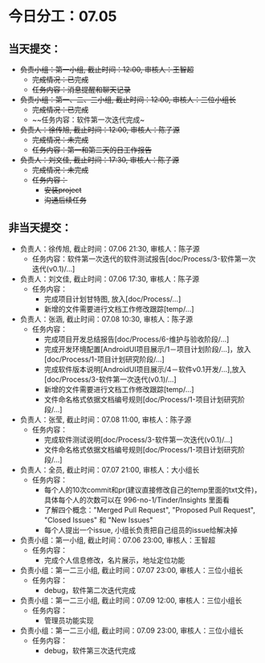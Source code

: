# 今日分工：07.05

## 当天提交：
- ~~负责小组：第一小组, 截止时间：12:00, 审核人：王智超~~
    - ~~完成情况：已完成~~
    - ~~任务内容：消息提醒和聊天记录~~
- ~~负责小组：第一、二、三小组, 截止时间：12:00, 审核人：三位小组长~~
    - ~~完成情况：已完成~~
    - ~~任务内容：软件第一次迭代完成~
- ~~负责人：徐传旭, 截止时间：12:00, 审核人：陈子源~~
    - ~~完成情况：未完成~~
    - ~~任务内容：第一和第二天的日工作报告~~
- ~~负责人：刘文佳, 截止时间：17:30, 审核人：陈子源~~
    - ~~完成情况：未完成~~
    - ~~任务内容：~~
        - ~~安装project~~
        - ~~沟通后续任务~~

## 非当天提交：
- 负责人：徐传旭, 截止时间：07.06 21:30, 审核人：陈子源
    - 任务内容：软件第一次迭代的软件测试报告[doc/Process/3-软件第一次迭代(v0.1)/...]
- 负责人：刘文佳, 截止时间：07.06 17:30, 审核人：陈子源
    - 任务内容：
        - 完成项目计划甘特图, 放入[doc/Process/...]
        - 新增的文件需要进行文档工作修改跟踪[temp/...]
- 负责人：张涵, 截止时间：07.08 10:30, 审核人：陈子源
    - 任务内容：
        - 完成项目开发总结报告[doc/Process/6-维护与验收阶段/...]
        - 完成开发环境配置[AndroidUI项目展示/1－项目计划阶段/...]，放入[doc/Process/1-项目计划研究阶段/...]
        - 完成软件版本说明[AndroidUI项目展示/4－软件v0.1开发/...],放入[doc/Process/3-软件第一次迭代(v0.1)/...]
        - 新增的文件需要进行文档工作修改跟踪[temp/...]
        - 文件命名格式依据文档编号规则[doc/Process/1-项目计划研究阶段/...]
- 负责人：张莹, 截止时间：07.08 11:00, 审核人：陈子源
    - 任务内容：
        - 完成软件测试说明[doc/Process/3-软件第一次迭代(v0.1)/...]
        - 文件命名格式依据文档编号规则[doc/Process/1-项目计划研究阶段/...]
- 负责人：全员, 截止时间：07.07 21:00, 审核人：大小组长
    - 任务内容：
        - 每个人的10次commit和pr(建议直接修改自己的temp里面的txt文件)，具体每个人的次数可以在 996-no-1/Tinder/Insights 里面看
        - 了解四个概念："Merged Pull Request", "Proposed Pull Request", "Closed Issues" 和 "New Issues"
        - 每个人提出一个issue, 小组长负责把自己组员的issue给解决掉
- 负责小组：第一小组, 截止时间：07.06 23:00, 审核人：王智超
    - 任务内容：
        - 完成个人信息修改，名片展示，地址定位功能
- 负责小组：第一二三小组, 截止时间：07.07 23:00, 审核人：三位小组长
    - 任务内容：
        - debug，软件第二次迭代完成
- 负责小组：第一二三小组, 截止时间：07.09 12:00, 审核人：三位小组长
    - 任务内容：
        - 管理员功能实现
- 负责小组：第一二三小组, 截止时间：07.09 23:00, 审核人：三位小组长
    - 任务内容：
        - debug，软件第三次迭代完成
